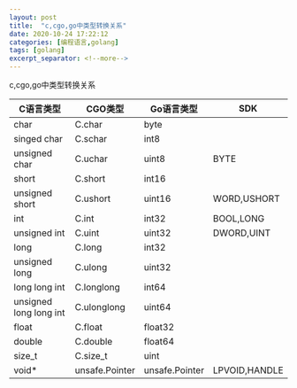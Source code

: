 ```yaml
---
layout: post
title:  "c,cgo,go中类型转换关系"
date: 2020-10-24 17:22:12
categories: [编程语言,golang]
tags: [golang]
excerpt_separator: <!--more-->
---
```

c,cgo,go中类型转换关系
<!--more-->

|C语言类型               | CGO类型       | Go语言类型      |     SDK        |
|---------------------- | ------------- | -------------- | -------------- |
|char                   | C.char        | byte           |                |
|singed char            | C.schar       | int8           |                |
|unsigned char          | C.uchar       | uint8          | BYTE           |
|short                  | C.short       | int16          |                |
|unsigned short         | C.ushort      | uint16         | WORD,USHORT    |
|int                    | C.int         | int32          | BOOL,LONG      |
|unsigned int           | C.uint        | uint32         | DWORD,UINT     |
|long                   | C.long        | int32          |                |
|unsigned long          | C.ulong       | uint32         |                |
|long long int          | C.longlong    | int64          |                |
|unsigned long long int | C.ulonglong   | uint64         |                |
|float                  | C.float       | float32        |                |
|double                 | C.double      | float64        |                |
|size_t                 | C.size_t      | uint           |                |
|void*                  | unsafe.Pointer| unsafe.Pointer | LPVOID,HANDLE  |